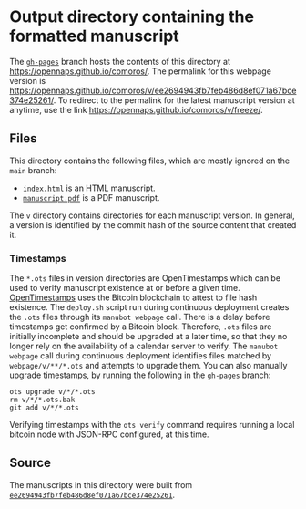 # Output directory containing the formatted manuscript

The [`gh-pages`](https://github.com/opennaps/comoros/tree/gh-pages) branch hosts the contents of this directory at <https://opennaps.github.io/comoros/>.
The permalink for this webpage version is <https://opennaps.github.io/comoros/v/ee2694943fb7feb486d8ef071a67bce374e25261/>.
To redirect to the permalink for the latest manuscript version at anytime, use the link <https://opennaps.github.io/comoros/v/freeze/>.

## Files

This directory contains the following files, which are mostly ignored on the `main` branch:

+ [`index.html`](index.html) is an HTML manuscript.
+ [`manuscript.pdf`](manuscript.pdf) is a PDF manuscript.

The `v` directory contains directories for each manuscript version.
In general, a version is identified by the commit hash of the source content that created it.

### Timestamps

The `*.ots` files in version directories are OpenTimestamps which can be used to verify manuscript existence at or before a given time.
[OpenTimestamps](https://opentimestamps.org/) uses the Bitcoin blockchain to attest to file hash existence.
The `deploy.sh` script run during continuous deployment creates the `.ots` files through its `manubot webpage` call.
There is a delay before timestamps get confirmed by a Bitcoin block.
Therefore, `.ots` files are initially incomplete and should be upgraded at a later time, so that they no longer rely on the availability of a calendar server to verify.
The `manubot webpage` call during continuous deployment identifies files matched by `webpage/v/**/*.ots` and attempts to upgrade them.
You can also manually upgrade timestamps, by running the following in the `gh-pages` branch:

```shell
ots upgrade v/*/*.ots
rm v/*/*.ots.bak
git add v/*/*.ots
```

Verifying timestamps with the `ots verify` command requires running a local bitcoin node with JSON-RPC configured, at this time.

## Source

The manuscripts in this directory were built from
[`ee2694943fb7feb486d8ef071a67bce374e25261`](https://github.com/opennaps/comoros/commit/ee2694943fb7feb486d8ef071a67bce374e25261).
